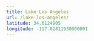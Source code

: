 ```yaml
---
title: Lake Los Angeles
url: /lake-los-angeles/
latitude: 34.6124905
longitude: -117.82811930000001
---
```

